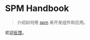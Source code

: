 # SPM Handbook

> 介绍如何用 [spm](https://github.com/spmjs/spm) 来开发组件和应用。

欢迎[反馈](https://github.com/sorrycc/spm-handbook/issues)。

